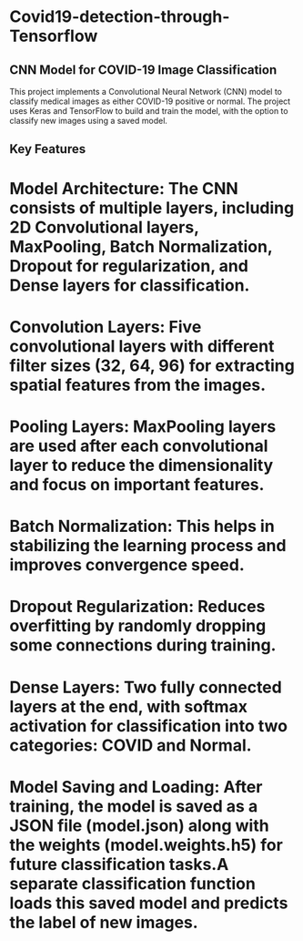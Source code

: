 # Covid19-detection-through-Tensorflow
## CNN Model for COVID-19 Image Classification

This project implements a Convolutional Neural Network (CNN) model to classify medical images as either COVID-19 positive or normal. The project uses Keras and TensorFlow to build and train the model, with the option to classify new images using a saved model.

## Key Features
# Model Architecture: The CNN consists of multiple layers, including 2D Convolutional layers, MaxPooling, Batch Normalization, Dropout for regularization, and Dense layers for classification.

# Convolution Layers: Five convolutional layers with different filter sizes (32, 64, 96) for extracting spatial features from the images.

# Pooling Layers: MaxPooling layers are used after each convolutional layer to reduce the dimensionality and focus on important features.

# Batch Normalization: This helps in stabilizing the learning process and improves convergence speed.

# Dropout Regularization: Reduces overfitting by randomly dropping some connections during training.

# Dense Layers: Two fully connected layers at the end, with softmax activation for classification into two categories: COVID and Normal.

# Model Saving and Loading: After training, the model is saved as a JSON file (model.json) along with the weights (model.weights.h5) for future classification tasks.A separate classification function loads this saved model and predicts the label of new images.
